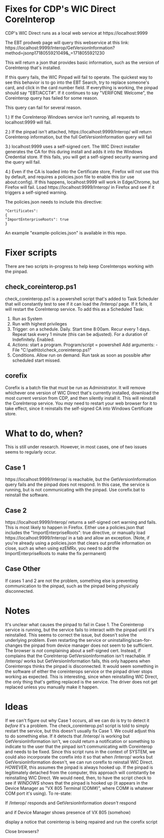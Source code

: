 # Fixes for CDP's WIC Direct CoreInterop

CDP's WIC Direct runs as a local web service at https://localhost:9999

The EBT prodweb page will query this webservice at this link:
 https://localhost:9999/Interop/GetVersionInformation?method=jsonp1718055921049&_=1718055921230

This will return a json that provides basic information, such as the version of CoreInterop that's installed.

If this query fails, the WIC Pinpad will fail to operate.  The quickest way to see this behavior is to go into the EBT Search, try to replace someone's card, and click in the card number field.  If everything is working, the pinpad should say "EBT/ACCT#". If it continues to say "VERIFONE Welcome", the Coreinterop query has failed for some reason.

This query can fail for several reason.  

1.) If the CoreInterop Windows service isn't running, all requests to localhost:9999 will fail.

2.) If the pinpad isn't attached, https://localhost:9999/Interop/ will return CoreInterop information, but the full GetVersionInformation query will fail

3.) localhost:9999 uses a self-signed cert. The WIC Direct installer generates the CA for this during install and adds it into the Windows Credential store. If this fails, you will get a self-signed security warning and the query will fail.

4.) Even if the CA is loaded into the Certificate store, Firefox will not use this by default, and requires a policies.json file to enable this (or use about:config).  If this happens, localhost:9999 will work in Edge/Chrome, but Firefox will fail. Load https://localhost:9999/Interop/ in Firefox and see if it triggers a self-signed warning.  

The policies.json needs to include this directive:

```
"Certificates":
{
"ImportEnterpriseRoots": true
}
```

An example "example-policies.json" is available in this repo.

# Fixer scripts

There are two scripts in-progress to help keep CoreInterops working with the pinpad.  

## check_coreinterop.ps1
check_coreinterop.ps1 is a powershell script that's added to Task Scheduler that will constantly test to see if it can load the /Interop/ page.  If it fails, it will restart the CoreInterop service.  To add this as a Scheduled Task:

1. Run as System
2. Run with highest privileges
3. Trigger: on a schedule. Daily. Start time 8:00am. Recur every 1 days. Repeat task every 1 minute (this can be adjusted). For a duration of Indefinitely. Enabled.
4. Actions: start a program. Program/script = powershell   Add arguments: -File "C:\path\to\check_coreinterop.ps1"
5. Conditions. Allow run on demand. Run task as soon as possible after scheduled start missed.

## corefix
Corefix is a batch file that must be run as Administrator. It will remove whichever one version of WIC Direct that's currently installed, download the most current version from CDP, and then silently install it.  This will reinstall the CoreInterop service. You *may* need to restart your web browser for it to take effect, since it reinstalls the self-signed CA into Windows Certificate store.

# What to do, when?
This is still under research.  However, in most cases, one of two issues seems to regularly occur. 

## Case 1
https://localhost:9999/Interop/ is reachable, but the GetVersionInformation query fails and the pinpad does not respond. In this case, the service is running, but is not communicating with the pinpad. Use corefix.bat to reinstall the software.

## Case 2
https://localhost:9999/Interop/ returns a self-signed cert warning and fails. This is most likely to happen in Firefox. Either use a policies.json that includes the "ImportEnterpriseRoots": true  directive, or manually load https://localhost:9999/Interop/ in a tab and allow an exception. (Note, if you're already using a policies.json that clears out profile information on close, such as when using ezEMRx, you need to add the ImportEnterpriseRoots to make the fix permanent)

## Case Other
If cases 1 and 2 are not the problem, something else is preventing communication to the pinpad, such as the pinpad being physically disconnected.

# Notes
It's unclear what causes the pinpad to fail in Case 1.  The Coreinterop service is running, but the service fails to interact with the pinpad until it's reinstalled. This seems to correct the issue, but doesn't solve the underlying problem. Even restarting the service or uninstalling/scan-for-changes the pinpad from device manager does not seem to be sufficient.  The browser is *not* complaining about a self-signed cert. Instead, if complains that the CoreInterop GetVersionInformation isn't reachable. If /Interop/ works but GetVersionInformation fails, this only happens when Coreinterops thinks the pinpad is disconnected.  It would seem something in the software of either the coreinterops service or the pinpad driver stops working as expected. This is interesting, since when reinstalling WIC Direct, the only thing that's getting replaced is the service. The driver does not get replaced unless you manually make it happen.

# Ideas
If we can't figure out why Case 1 occurs, all we can do is try to detect it *before* it's a problem.  The check_coreinterop.ps1 script is told to simply restart the service, but this doesn't usually fix Case 1.  We could adjust this to do something else.  If it detects that /Interop/ is working but GetVersionInformation isn't, we could return a notification or something to indicate to the user that the pinpad isn't communicating with Coreinterop and needs to be fixed.  Since this script runs in the context of SYSTEM, we could also incorporate the corefix into it so that when /Interop/ works but GetVersionInformation doesn't, we can run corefix to reinstall WIC Direct. *HOWEVER*, this assumes the pinpad is always hooked up. If the pinpad is legitimately detached from the computer, this approach will contstantly be reinstalling WIC Direct.  We would need, then, to have the script check to see if *WINDOWS* shows that the pinpad is hooked up (it appears in the Device Manager as "VX 805 Terminal (COM#)", where COM# is whatever COM port it's using).  To re-state:

If  /Interop/ responds and GetVersionInformation *doesn't* respond

and if Device Manager shows presence of VX 805 (somehow)

display a notice that coreinterop is being repaired and run the corefix script

Close browsers?
